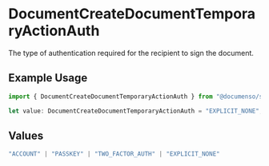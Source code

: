 # DocumentCreateDocumentTemporaryActionAuth

The type of authentication required for the recipient to sign the document.

## Example Usage

```typescript
import { DocumentCreateDocumentTemporaryActionAuth } from "@documenso/sdk-typescript/models/operations";

let value: DocumentCreateDocumentTemporaryActionAuth = "EXPLICIT_NONE";
```

## Values

```typescript
"ACCOUNT" | "PASSKEY" | "TWO_FACTOR_AUTH" | "EXPLICIT_NONE"
```